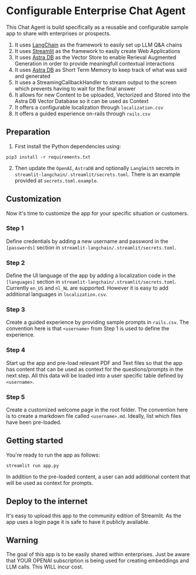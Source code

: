 # Configurable Enterprise Chat Agent
This Chat Agent is build specifically as a reusable and configurable sample app to share with enterprises or prospects. 

1. It uses [LangChain](https://www.langchain.com/) as the framework to easily set up LLM Q&A chains
2. It uses [Streamlit](https://streamlit.io/) as the framework to easily create Web Applications
3. It uses [Astra DB](https://astra.datastax.com/) as the Vector Store to enable Rerieval Augmented Generation in order to provide meaningfull contextual interactions
4. It uses [Astra DB](https://astra.datastax.com/) as Short Term Memory to keep track of what was said and generated
5. It uses a StreamingCallbackHandler to stream output to the screen which prevents having to wait for the final answer
6. It allows for new Content to be uploaded, Vectorized and Stored into the Astra DB Vector Database so it can be used as Context
7. It offers a configurable localization through `localization.csv`
8. It offers a guided experience on-rails through `rails.csv`

## Preparation
1. First install the Python dependencies using:
```
pip3 install -r requirements.txt
```
2. Then update the `OpenAI`, `AstraDB` and optionally `LangSmith` secrets in `streamlit-langchain/.streamlit/secrets.toml`. There is an example provided at `secrets.toml.example`.

## Customization
Now it's time to customize the app for your specific situation or customers.
### Step 1
Define credentials by adding a new username and password in the `[passwords]` section in `streamlit-langchain/.streamlit/secrets.toml`.
### Step 2
Define the UI language of the app by adding a localization code in the `[languages]` section in `streamlit-langchain/.streamlit/secrets.toml`. Currently `en_US` and `nl_NL` are supported. However it is easy to add additional languages in `localization.csv`.
### Step 3
Create a guided experience by providing sample prompts in `rails.csv`. The convention here is that `<username>` from Step 1 is used to define the experience.
### Step 4
Start up the app and pre-load relevant PDF and Text files so that the app has content that can be used as context for the questions/prompts in the next step. All this data will be loaded into a user specific table defined by `<username>`.
### Step 5
Create a customized welcome page in the root folder. The convention here is to create a markdown file called `<username>.md`. Ideally, list which files have been pre-loaded.

## Getting started
You're ready to run the app as follows:
```
streamlit run app.py
```
In addition to the pre-loaded content, a user can add additional content that will be used as context for prompts.

## Deploy to the internet
It's easy to upload this app to the community edition of Streamlit. As the app uses a login page it is safe to have it publicly available.

## Warning
The goal of this app is to be easily shared within enterprises. Just be aware that YOUR OPENAI subscription is being used for creating embeddings and LLM calls. This WILL incur cost.